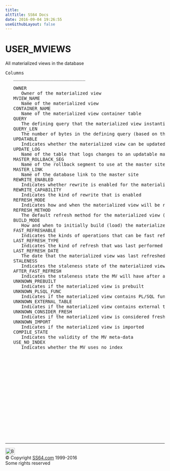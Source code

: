```yaml
---
title:
altTitle: SS64 Docs
date: 2016-09-04 19:26:55
useGithubLayout: false
---
```

<!-- #BeginLibraryItem "/Library/head_orad.lbi" --><!-- #EndLibraryItem --><h1>USER_MVIEWS </h1><p> All materialized views in the database </p> 
 
<pre>Columns
   ___________________________
 
   OWNER
      Owner of the materialized view
   MVIEW_NAME
      Name of the materialized view
   CONTAINER_NAME
      Name of the materialized view container table
   QUERY
      The defining query that the materialized view instantiates
   QUERY_LEN
      The number of bytes in the defining query (based on the server character set
   UPDATABLE
      Indicates whether the materialized view can be updated
   UPDATE_LOG
      Name of the table that logs changes to an updatable materialized view
   MASTER_ROLLBACK_SEG
      Name of the rollback segment to use at the master site
   MASTER_LINK
      Name of the database link to the master site
   REWRITE_ENABLED
      Indicates whether rewrite is enabled for the materialized view
   REWRITE_CAPABILITY
      Indicates the kind of rewrite that is enabled
   REFRESH_MODE
      Indicates how and when the materialized view will be refreshed
   REFRESH_METHOD
      The default refresh method for the materialized view (complete,fast,...)
   BUILD_MODE
      How and when to initially build (load) the materialized view container
   FAST_REFRESHABLE
      Indicates the kinds of operations that can be fast refreshed for the MV
   LAST_REFRESH_TYPE
      Indicates the kind of refresh that was last performed on the MV
   LAST_REFRESH_DATE
      The date that the materialized view was last refreshed
   STALENESS
      Indicates the staleness state of the materialized view (fresh,stale,...)
   AFTER_FAST_REFRESH
      Indicates the staleness state the MV will have after a fast refresh is done
   UNKNOWN_PREBUILT
      Indicates if the materialized view is prebuilt
   UNKNOWN_PLSQL_FUNC
      Indicates if the materialized view contains PL/SQL function
   UNKNOWN_EXTERNAL_TABLE
      Indicates if the materialized view contains external tables
   UNKNOWN_CONSIDER_FRESH
      Indicates if the materialized view is considered fresh
   UNKNOWN_IMPORT
      Indicates if the materialized view is imported
   COMPILE_STATE
      Indicates the validity of the MV meta-data
   USE_NO_INDEX
      Indicates whether the MV uses no index

</pre><!-- #BeginLibraryItem "/Library/foot_orad.lbi" --><p>
<!-- oracle-footer -->
<ins class="adsbygoogle" style="display:inline-block;width:300px;height:250px" data-ad-client="ca-pub-6140977852749469" data-ad-slot="4275490898"></ins>
<script>
(adsbygoogle = window.adsbygoogle || []).push({});
</script></p>
<hr>
<div id="bl" class="footer"><a href="USER_MVIEWS.html#"><img src="../images/top.png" width="30" height="22" alt="Back to the Top"></a></div>
<div id="br" class="footer, tagline">© Copyright <a href="../index.html">SS64.com</a> 1999-2016<br>
Some rights reserved</div>
<!-- #EndLibraryItem -->

